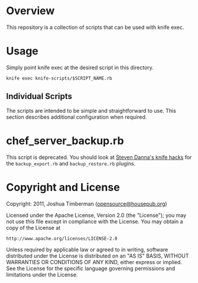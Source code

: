 Overview
====

This repository is a collection of scripts that can be used with knife exec.

Usage
====

Simply point knife exec at the desired script in this directory.

    knife exec knife-scripts/$SCRIPT_NAME.rb

Individual Scripts
----

The scripts are intended to be simple and straightforward to use. This section describes additional configuration when required.

# chef\_server\_backup.rb

This script is deprecated. You should look at [Steven Danna's knife hacks](https://github.com/stevendanna/knife-hacks/) for the `backup_export.rb` and `backup_restore.rb` plugins.

Copyright and License
====

Copyright: 2011, Joshua Timberman (<opensource@housepub.org>)

Licensed under the Apache License, Version 2.0 (the "License");
you may not use this file except in compliance with the License.
You may obtain a copy of the License at

    http://www.apache.org/licenses/LICENSE-2.0

Unless required by applicable law or agreed to in writing, software
distributed under the License is distributed on an "AS IS" BASIS,
WITHOUT WARRANTIES OR CONDITIONS OF ANY KIND, either express or implied.
See the License for the specific language governing permissions and
limitations under the License.
